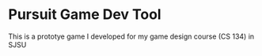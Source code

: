 # Pursuit Game Dev Tool

This is a prototye game I developed for my game design course (CS 134) in SJSU
